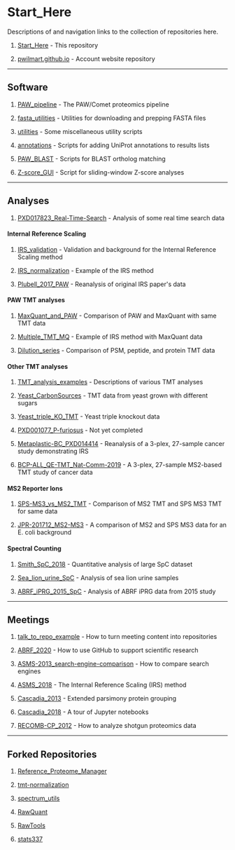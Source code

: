 # Start_Here
Descriptions of and navigation links to the collection of repositories here.

1. [Start_Here](https://github.com/pwilmart/Start_Here) - This repository

1. [pwilmart.github.io](https://github.com/pwilmart/pwilmart.github.io) - Account website repository

---

## Software

1. [PAW_pipeline](https://github.com/pwilmart/PAW_pipeline) - The PAW/Comet proteomics pipeline

1. [fasta_utilities](https://github.com/pwilmart/fasta_utilities) - Utilities for downloading and prepping FASTA files

1. [utilities](https://github.com/pwilmart/utilities) - Some miscellaneous utility scripts

1. [annotations](https://github.com/pwilmart/annotations) - Scripts for adding UniProt annotations to results lists

1. [PAW_BLAST](https://github.com/pwilmart/PAW_BLAST) - Scripts for BLAST ortholog matching

1. [Z-score_GUI](https://github.com/pwilmart/Z-score_GUI) - Script for sliding-window Z-score analyses

---

## Analyses

1. [PXD017823_Real-Time-Search](https://github.com/pwilmart/PXD017823_Real-Time-Search) - Analysis of some real time search data

#### Internal Reference Scaling

1. [IRS_validation](https://github.com/pwilmart/IRS_validation) - Validation and background for the Internal Reference Scaling method

1. [IRS_normalization](https://github.com/pwilmart/IRS_normalization) - Example of the IRS method

1. [Plubell_2017_PAW](https://github.com/pwilmart/Plubell_2017_PAW) - Reanalysis of original IRS paper's data

#### PAW TMT analyses

1. [MaxQuant_and_PAW](https://github.com/pwilmart/MaxQuant_and_PAW) - Comparison of PAW and MaxQuant with same TMT data

1. [Multiple_TMT_MQ](https://github.com/pwilmart/Multiple_TMT_MQ) - Example of IRS method with MaxQuant data

1. [Dilution_series](https://github.com/pwilmart/Dilution_series) - Comparison of PSM, peptide, and protein TMT data

#### Other TMT analyses

1. [TMT_analysis_examples](https://github.com/pwilmart/TMT_analysis_examples) - Descriptions of various TMT analyses

1. [Yeast_CarbonSources](https://github.com/pwilmart/Yeast_CarbonSources) - TMT data from yeast grown with different sugars

1. [Yeast_triple_KO_TMT](https://github.com/pwilmart/Yeast_triple_KO_TMT) - Yeast triple knockout data

1. [PXD001077_P-furiosus](https://github.com/pwilmart/PXD001077_P-furiosus) - Not yet completed

1. [Metaplastic-BC_PXD014414](https://github.com/pwilmart/Metaplastic-BC_PXD014414) - Reanalysis of a 3-plex, 27-sample cancer study demonstrating IRS

1. [BCP-ALL_QE-TMT_Nat-Comm-2019](https://github.com/pwilmart/BCP-ALL_QE-TMT_Nat-Comm-2019) - A 3-plex, 27-sample MS2-based TMT study of cancer data

#### MS2 Reporter Ions

1. [SPS-MS3_vs_MS2_TMT](https://github.com/pwilmart/SPS-MS3_vs_MS2_TMT) - Comparison of MS2 TMT and SPS MS3 TMT for same data

1. [JPR-201712_MS2-MS3](https://github.com/pwilmart/JPR-201712_MS2-MS3) - A comparison of MS2 and SPS MS3 data for an E. coli background

#### Spectral Counting

1. [Smith_SpC_2018](https://github.com/pwilmart/Smith_SpC_2018) - Quantitative analysis of large SpC dataset

1. [Sea_lion_urine_SpC](https://github.com/pwilmart/Sea_lion_urine_SpC) - Analysis of sea lion urine samples

1. [ABRF_iPRG_2015_SpC](https://github.com/pwilmart/ABRF_iPRG_2015_SpC) - Analysis of ABRF iPRG data from 2015 study

---

## Meetings

1. [talk_to_repo_example](https://github.com/pwilmart/talk_to_repo_example) - How to turn meeting content into repositories

1. [ABRF_2020](https://github.com/pwilmart/ABRF_2020) - How to use GitHub to support scientific research

1. [ASMS-2013_search-engine-comparison](https://github.com/pwilmart/ASMS-2013_search-engine-comparison) - How to compare search engines

1. [ASMS_2018](https://github.com/pwilmart/ASMS_2018) - The Internal Reference Scaling (IRS) method

1. [Cascadia_2013](https://github.com/pwilmart/Cascadia_2013) - Extended parsimony protein grouping

1. [Cascadia_2018](https://github.com/pwilmart/Cascadia_2018) - A tour of Jupyter notebooks

1. [RECOMB-CP_2012](https://github.com/pwilmart/RECOMB-CP_2012) - How to analyze shotgun proteomics data

---

## Forked Repositories

1. [Reference_Proteome_Manager](https://github.com/pwilmart/Reference_Proteome_Manager)

1. [tmt-normalization](https://github.com/pwilmart/tmt-normalization)

1. [spectrum_utils](https://github.com/pwilmart/spectrum_utils)

1. [RawQuant](https://github.com/pwilmart/RawQuant)

1. [RawTools](https://github.com/pwilmart/RawTools)

1. [stats337](https://github.com/pwilmart/stats337)
